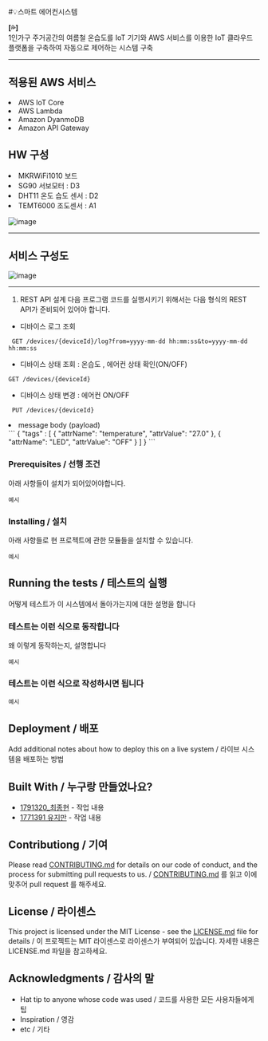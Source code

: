 
#💡스마트 에어컨시스템 

**[💦]**  
1인가구 주거공간의 여름철 온습도를 IoT 기기와 AWS 서비스를 이용한 IoT 클라우드 플랫폼을 구축하여 자동으로 제어하는 시스템 구축

___
## 적용된 AWS 서비스 
  <li>AWS IoT Core</li>
  <li>AWS Lambda</li>
  <li>Amazon DyanmoDB</li>
  <li>Amazon API Gateway</li>
  
## HW 구성
  <li>MKRWiFi1010 보드</li>
  <li>SG90 서보모터 : D3 </li>
  <li>DHT11 온도 습도 센서 : D2</li>
  <li>TEMT6000 조도센서 : A1</li>
  
  ![image](https://user-images.githubusercontent.com/72599051/144745942-1e4392ea-9d46-4c16-b18a-196ae228a6a1.png)

  
___ 

## 서비스 구성도
![image](https://user-images.githubusercontent.com/72599051/143241035-e962d196-8519-418c-a038-5cf6dc6108d7.png)
___ 


1. REST API 설계
다음 프로그램 코드를 실행시키기 위해서는 다음 형식의 REST API가 준비되어 있어야 합니다.
- 디바이스 로그 조회 
```
 GET /devices/{deviceId}/log?from=yyyy-mm-dd hh:mm:ss&to=yyyy-mm-dd hh:mm:ss
```
- 디바이스 상태 조회 : 온습도 , 에어컨 상태 확인(ON/OFF)
```
GET /devices/{deviceId}
```
- 디바이스 상태 변경 : 에어컨 ON/OFF
```
 PUT /devices/{deviceId}
```
  <li>message body (payload)</li>
  ```
  { 
 	"tags" : [
 		{
 			"attrName": "temperature",
 			"attrValue": "27.0"
 		},
 		{
 			"attrName": "LED",
 			"attrValue": "OFF"
 		}
 	]
 }
```

### Prerequisites / 선행 조건

아래 사항들이 설치가 되어있어야합니다.

```
예시
```

### Installing / 설치

아래 사항들로 현 프로젝트에 관한 모듈들을 설치할 수 있습니다.

```
예시
```

## Running the tests / 테스트의 실행

어떻게 테스트가 이 시스템에서 돌아가는지에 대한 설명을 합니다

### 테스트는 이런 식으로 동작합니다

왜 이렇게 동작하는지, 설명합니다

```
예시
```

### 테스트는 이런 식으로 작성하시면 됩니다

```
예시
```

## Deployment / 배포

Add additional notes about how to deploy this on a live system / 라이브 시스템을 배포하는 방법

## Built With / 누구랑 만들었나요?

* [1791320_최종현](https://github.com/TonyJHC) - 작업 내용
* [1771391 유지만](https://github.com/jiman-you) - 작업 내용 

## Contributiong / 기여

Please read [CONTRIBUTING.md](https://gist.github.com/PurpleBooth/b24679402957c63ec426) for details on our code of conduct, and the process for submitting pull requests to us. / [CONTRIBUTING.md](https://gist.github.com/PurpleBooth/b24679402957c63ec426) 를 읽고 이에 맞추어 pull request 를 해주세요.

## License / 라이센스

This project is licensed under the MIT License - see the [LICENSE.md](https://gist.github.com/PurpleBooth/LICENSE.md) file for details / 이 프로젝트는 MIT 라이센스로 라이센스가 부여되어 있습니다. 자세한 내용은 LICENSE.md 파일을 참고하세요.

## Acknowledgments / 감사의 말

* Hat tip to anyone whose code was used / 코드를 사용한 모든 사용자들에게 팁
* Inspiration / 영감
* etc / 기타
